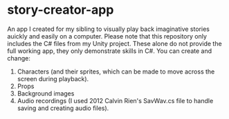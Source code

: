 # story-creator-app
An app I created for my sibling to visually play back imaginative stories auickly and easily on a computer.
Please note that this repository only includes the C# files from my Unity project. These alone do not provide the full working app, they only demonstrate skills in C#.
You can create and change:
 1. Characters (and their sprites, which can be made to move across the screen during playback).
 2. Props
 3. Background images
 4. Audio recordings (I used 2012 Calvin Rien's SavWav.cs file to handle saving and creating audio files).
 
